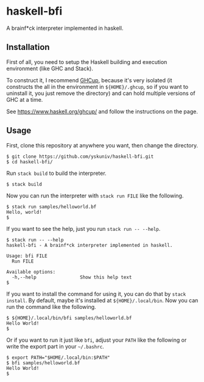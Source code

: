 # haskell-bfi
A brainf*ck interpreter implemented in haskell.

## Installation
First of all, you need to setup the Haskell building and execution environment (like GHC and Stack).

To construct it, I recommend [GHCup](https://www.haskell.org/ghcup/), because it's very isolated (it constructs the all in the environment in `${HOME}/.ghcup`, so if you want to uninstall it, you just remove the directory) and can hold multiple versions of GHC at a time.

See https://www.haskell.org/ghcup/ and follow the instructions on the page.

## Usage
First, clone this repository at anywhere you want, then change the directory.

```console
$ git clone https://github.com/yskuniv/haskell-bfi.git
$ cd haskell-bfi/
```

Run `stack build` to build the interpreter.

```console
$ stack build
```

Now you can run the interpreter with `stack run FILE` like the following.

```console
$ stack run samples/helloworld.bf
Hello, world!
$
```

If you want to see the help, just you run `stack run -- --help`.

```console
$ stack run -- --help
haskell-bfi - A brainf*ck interpreter implemented in haskell.

Usage: bfi FILE
  Run FILE

Available options:
  -h,--help                Show this help text
$
```

If you want to install the command for using it, you can do that by `stack install`. By default, maybe it's installed at `${HOME}/.local/bin`. Now you can run the command like the following.

```console
$ ${HOME}/.local/bin/bfi samples/helloworld.bf
Hello World!
$
```

Or if you want to run it just like `bfi`, adjust your `PATH` like the following or write the export part in your `~/.bashrc`.

```console
$ export PATH="$HOME/.local/bin:$PATH"
$ bfi samples/helloworld.bf
Hello World!
$
```
